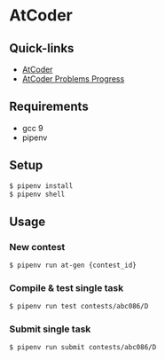 # AtCoder

## Quick-links
- [AtCoder](https://atcoder.jp)
- [AtCoder Problems Progress](https://kenkoooo.com/atcoder/#/table/yifanwu)

## Requirements

- gcc 9
- pipenv

## Setup

```sh
$ pipenv install
$ pipenv shell
```

## Usage

### New contest

```sh
$ pipenv run at-gen {contest_id}
```

### Compile & test single task

```sh
$ pipenv run test contests/abc086/D
```

### Submit single task

```sh
$ pipenv run submit contests/abc086/D
```
